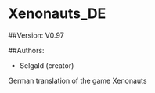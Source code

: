 # Xenonauts_DE

##Version:
V0.97

##Authors:
- Selgald (creator)


German translation of the game Xenonauts
